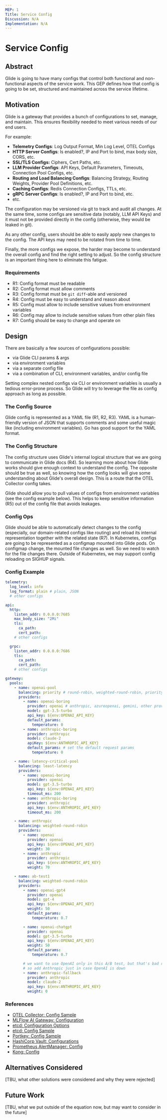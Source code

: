 ```yaml
---
MEP: 1
Title: Service Config
Discussion: N/A
Implementation: N/A
---
```


# Service Config

## Abstract

Glide is going to have many configs that control both functional and non-functional aspects of the service work. 
This GEP defines how that config is going to be set, structured and maintained across the service lifetime.

## Motivation

Glide is a gateway that provides a bunch of configurations to set, manage, and maintain. 
This ensures flexibility needed to meet various needs of our end users.

For example:

- **Telemetry Configs**: Log Output Format, Min Log Level, OTEL Configs
- **HTTP Server Configs**: Is enabled?, IP and Port to bind, max body size, CORS, etc.
- **SSL/TLS Configs:** Ciphers, Cert Paths, etc.
- **LLM Provider Configs**: API Keys, Default Parameters, Timeouts, Connection Pool Configs, etc.
- **Routing and Load Balancing Configs**: Balancing Strategy, Routing Weights, Provider Pool Definitions, etc.
- **Caching Configs**: Redis Connection Configs, TTLs, etc.
- **gRPC Server Configs**: Is enabled?, IP and Port to bind, etc.
- etc.

The configuration may be versioned via git to track and audit all changes. 
At the same time, some configs are sensitive data (notably, LLM API Keys) 
and it must not be provided directly in the config (otherwise, they would be leaked in git).

As any other config, users should be able to easily apply new changes to the config. 
The API keys may need to be rotated from time to time.

Finally, the more configs we expose, the harder may become to understand the overall config
and find the right setting to adjust. So the config structure is an important thing here to eliminate this fatigue.

### Requirements

- R1: Config format must be readable
- R2: Config format must allow comments
- R3: Config format must be `git diff`-able and versioned
- R4: Config must be easy to understand and reason about
- R5: Config must allow to include sensitive values from environment variables
- R6: Config may allow to include sensitive values from other plain files
- R7: Config should be easy to change and operate on

## Design

There are basically a few sources of configurations possible:
- via Glide CLI params & args
- via environment variables
- via a separate config file
- via a combination of CLI, environment variables, and/or config file

Setting complex nested configs via CLI or environment variables is usually a tedious error-prone process.
So Glide will try to leverage the file as config approach as long as possible.

### The Config Source

Glide config is represented as a YAML file (R1, R2, R3). 
YAML is a human-friendly version of JSON that supports comments and some useful magic like (including environment variables).
Go has good support for the YAML format.

### The Config Structure

The config structure uses Glide's internal logical structure that we are going to communicate in Glide docs (R4).
So learning more about how Glide works should give enough context to understand the config. 
The opposite should be true as well, so knowing how the config looks will give some understanding about Glide's overall design.
This is a route that the OTEL Collector config takes.

Glide should allow you to pull values of configs from environment variables (see the config example below).
This helps to keep sensitive information (R5) out of the config file that avoids leakages.

### Config Ops

Glide should be able to automatically detect changes to the config (especially, our domain-related configs like routing) and
reload its internal representation together with the related state (R7). 
In Kubernetes, configs are going to be represented as a configmap mounted into Glide pods. 
On configmap change, the mounted file changes as well. So we need to watch for the file changes there. 
Outside of Kubernetes, we may support config reloading on SIGHUP signals.

### Config Example

```yaml
telemetry:
  log_level: info
  log_format: plain # plain, JSON
  # other configs

api:
  http:
    listen_addr: 0.0.0.0:7685
    max_body_size: "2Mi"
    tls:
      ca_path:
      cert_path:
    # other configs

  grpc:
    listen_addr: 0.0.0.0:7686
    tls:
      ca_path:
      cert_path:
    # other configs

gateway:
  pools:
    - name: openai-pool
      balancing: priority # round-robin, weighted-round-robin, priority, least-latency, priority, etc.
      providers:
        - name: openai-boring
          provider: openai # anthropic, azureopenai, gemini, other providers we support
          model: gpt-3.5-turbo
          api_key: ${env:OPENAI_API_KEY}
          default_params:
            temperature: 0
        - name: anthropic-boring
          provider: anthropic
          model: claude-2
          apiKey: ${env:ANTHROPIC_API_KEY}
          default_params: # set the default request params
            temperature: 0

    - name: latency-critical-pool
      balancing: least-latency
      providers:
        - name: openai-boring
          provider: openai
          model: gpt-3.5-turbo
          api_key: ${env:OPENAI_API_KEY}
          timeout_ms: 200
        - name: anthropic-boring
          provider: anthropic
          api_key: ${env:ANTHROPIC_API_KEY}
          timeout_ms: 200

    - name: anthropic
      balancing: weighted-round-robin
      providers:
        - name: openai
          provider: openai
          api_key: ${env:OPENAI_API_KEY}
          weight: 30
        - name: anthropic
          provider: anthropic
          api_key: ${env:ANTHROPIC_API_KEY}
          weight: 70

    - name: ab-test1
      balancing: weighted-round-robin
      providers:
        - name: openai-gpt4
          provider: openai
          model: gpt-4
          api_key: ${env:OPENAI_API_KEY}
          weight: 50
          default_params:
            temperature: 0.7

        - name: openai-chatgpt
          provider: openai
          model: gpt-3.5-turbo
          api_key: ${env:OPENAI_API_KEY}
          weight: 50
          default_params:
            temperature: 0.7

        # we want to use OpenAI only in this A/B test, but that's bad resiliency wise
        # so add Anthropic just in case OpenAI is down
        - name: anthropic-fallback
          provider: anthropic
          model: claude-2
          api_key: ${env:ANTHROPIC_API_KEY}
          weight: 0
```

### References

- [OTEL Collector: Config Sample](https://opentelemetry.io/docs/collector/configuration/)
- [MLFlow AI Gateway: Configuration](https://mlflow.org/docs/latest/llms/gateway/index.html#ai-gateway-configuration)
- [etcd: Configuration Options](https://etcd.io/docs/v3.4/op-guide/configuration/)
- [etcd: Config Sample](https://github.com/etcd-io/etcd/blob/release-3.4/etcd.conf.yml.sample)
- [Portkey: Config Sample](https://docs.portkey.ai/portkey-docs/portkey-features/ai-gateway/load-balancing)
- [HashiCorp Vault: Configurations](https://developer.hashicorp.com/vault/docs/configuration)
- [Prometheus AlertManager: Config](https://prometheus.io/docs/alerting/latest/configuration/)
- [Kong: Config](https://github.com/Kong/kong/blob/master/kong.conf.default)

## Alternatives Considered

[TBU, what other solutions were considered and why they were rejected]

## Future Work

[TBU, what we put outside of the equation now, but may want to consider in the future]

